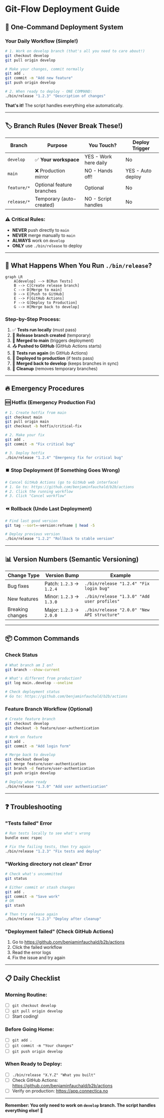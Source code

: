 # Git-Flow Deployment Guide

## 🚀 One-Command Deployment System

### Your Daily Workflow (Simple!)

```bash
# 1. Work on develop branch (that's all you need to care about!)
git checkout develop
git pull origin develop

# Make your changes, commit normally
git add .
git commit -m "Add new feature"
git push origin develop

# 2. When ready to deploy - ONE COMMAND:
./bin/release "1.2.3" "Description of changes"
```

**That's it!** The script handles everything else automatically.

---

## 🏷️ Branch Rules (Never Break These!)

| Branch | Purpose | You Touch? | Deploy Trigger |
|--------|---------|------------|----------------|
| `develop` | ✅ **Your workspace** | YES - Work here daily | No |
| `main` | ❌ Production mirror | NO - Hands off! | YES - Auto deploy |
| `feature/*` | Optional feature branches | Optional | No |
| `release/*` | Temporary (auto-created) | NO - Script handles | No |

### ⚠️ Critical Rules:
- **NEVER** push directly to `main`
- **NEVER** merge manually to `main`
- **ALWAYS** work on `develop`
- **ONLY** use `./bin/release` to deploy

---

## 📄 What Happens When You Run `./bin/release`?

```mermaid
graph LR
    A[develop] --> B[Run Tests]
    B --> C[Create release branch]
    C --> D[Merge to main]
    D --> E[Push to GitHub]
    E --> F[GitHub Actions]
    F --> G[Deploy to Production]
    G --> H[Merge back to develop]
```

### Step-by-Step Process:
1. ✅ **Tests run locally** (must pass)
2. 🌿 **Release branch created** (temporary)
3. 🔀 **Merged to main** (triggers deployment)
4. 📤 **Pushed to GitHub** (GitHub Actions starts)
5. 🧪 **Tests run again** (in GitHub Actions)
6. 🚀 **Deployed to production** (if tests pass)
7. 🔄 **Merged back to develop** (keeps branches in sync)
8. 🧹 **Cleanup** (removes temporary branches)

---

## 🔥 Emergency Procedures

### 🆘 Hotfix (Emergency Production Fix)
```bash
# 1. Create hotfix from main
git checkout main
git pull origin main
git checkout -b hotfix/critical-fix

# 2. Make your fix
git add .
git commit -m "Fix critical bug"

# 3. Deploy hotfix
./bin/release "1.2.4" "Emergency fix for critical bug"
```

### ⏹️ Stop Deployment (If Something Goes Wrong)
```bash
# Cancel GitHub Actions (go to GitHub web interface)
# 1. Go to: https://github.com/benjaminfauchald/b2b/actions
# 2. Click the running workflow
# 3. Click "Cancel workflow"
```

### ⏪ Rollback (Undo Last Deployment)
```bash
# Find last good version
git tag --sort=-version:refname | head -5

# Deploy previous version
./bin/release "1.2.2" "Rollback to stable version"
```

---

## 📊 Version Numbers (Semantic Versioning)

| Change Type | Version Bump | Example |
|-------------|--------------|----------|
| Bug fixes | Patch: `1.2.3` → `1.2.4` | `./bin/release "1.2.4" "Fix login bug"` |
| New features | Minor: `1.2.3` → `1.3.0` | `./bin/release "1.3.0" "Add user profiles"` |
| Breaking changes | Major: `1.2.3` → `2.0.0` | `./bin/release "2.0.0" "New API structure"` |

---

## 📦 Common Commands

### Check Status
```bash
# What branch am I on?
git branch --show-current

# What's different from production?
git log main..develop --oneline

# Check deployment status
# Go to: https://github.com/benjaminfauchald/b2b/actions
```

### Feature Branch Workflow (Optional)
```bash
# Create feature branch
git checkout develop
git checkout -b feature/user-authentication

# Work on feature
git add .
git commit -m "Add login form"

# Merge back to develop
git checkout develop
git merge feature/user-authentication
git branch -d feature/user-authentication
git push origin develop

# Deploy when ready
./bin/release "1.3.0" "Add user authentication"
```

---

## ❓ Troubleshooting

### "Tests failed" Error
```bash
# Run tests locally to see what's wrong
bundle exec rspec

# Fix the failing tests, then try again
./bin/release "1.2.3" "Fix tests and deploy"
```

### "Working directory not clean" Error
```bash
# Check what's uncommitted
git status

# Either commit or stash changes
git add .
git commit -m "Save work"
# OR
git stash

# Then try release again
./bin/release "1.2.3" "Deploy after cleanup"
```

### "Deployment failed" (Check GitHub Actions)
1. Go to https://github.com/benjaminfauchald/b2b/actions
2. Click the failed workflow
3. Read the error logs
4. Fix the issue and try again

---

## 📋 Daily Checklist

### Morning Routine:
- [ ] `git checkout develop`
- [ ] `git pull origin develop`
- [ ] Start coding!

### Before Going Home:
- [ ] `git add .`
- [ ] `git commit -m "Your changes"`
- [ ] `git push origin develop`

### When Ready to Deploy:
- [ ] `./bin/release "X.Y.Z" "What you built"`
- [ ] Check GitHub Actions: https://github.com/benjaminfauchald/b2b/actions
- [ ] Verify on production: https://app.connectica.no

---

**Remember: You only need to work on `develop` branch. The script handles everything else!** 🎉
